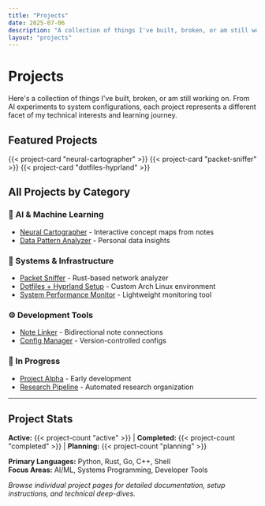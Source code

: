 ```yaml
---
title: "Projects"
date: 2025-07-06
description: "A collection of things I've built, broken, or am still working on"
layout: "projects"
---
```


# Projects

Here's a collection of things I've built, broken, or am still working on. From AI experiments to system configurations, each project represents a different facet of my technical interests and learning journey.

## Featured Projects

{{< project-card "neural-cartographer" >}}
{{< project-card "packet-sniffer" >}}
{{< project-card "dotfiles-hyprland" >}}

## All Projects by Category

### 🧠 AI & Machine Learning
- [Neural Cartographer](/projects/neural-cartographer/) - Interactive concept maps from notes
- [Data Pattern Analyzer](/projects/data-pattern-analyzer/) - Personal data insights

### 🔧 Systems & Infrastructure  
- [Packet Sniffer](/projects/packet-sniffer/) - Rust-based network analyzer
- [Dotfiles + Hyprland Setup](/projects/dotfiles-hyprland/) - Custom Arch Linux environment
- [System Performance Monitor](/projects/system-monitor/) - Lightweight monitoring tool

### ⚙️ Development Tools
- [Note Linker](/projects/note-linker/) - Bidirectional note connections
- [Config Manager](/projects/config-manager/) - Version-controlled configs

### 🚀 In Progress
- [Project Alpha](/projects/project-alpha/) - Early development
- [Research Pipeline](/projects/research-pipeline/) - Automated research organization

---

## Project Stats

**Active:** {{< project-count "active" >}} | **Completed:** {{< project-count "completed" >}} | **Planning:** {{< project-count "planning" >}}

**Primary Languages:** Python, Rust, Go, C++, Shell  
**Focus Areas:** AI/ML, Systems Programming, Developer Tools

*Browse individual project pages for detailed documentation, setup instructions, and technical deep-dives.*
